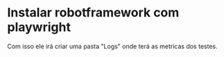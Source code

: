 # Instalar robotframework com playwright

[^1]: - pip install -U robotframework
[^2]: - para verificar se instalou o robotframeword no console ainda digite: robot --version 
[^3]: - se estiver instalado, irá dizer a versão do robotframework
[^4]: - pip install robotframework-faker
[^5]: - instalar o playwright
[^6]: - pip install robotframework-browser
[^7]: - rfbrowser init
[^8]: - para iniciar os testes digite no console na pasta raiz do projeto: robot -d ./Logs -L trace  ./Test

Com isso ele irá criar uma pasta "Logs" onde terá as metricas dos testes.